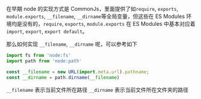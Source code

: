 在早期 node 的实现方式是 CommonJs，里面提供了如`require`, `exports`, `module.exports`, `__filename`, `__dirname`等全局变量，但这些在 ES Modules 环境均是没有的，`require`, `exports`, `module.exports` 在 ES Modules 中基本对应着 `import`, `export`, `export default`。

那么如何实现 `__filename`, `__dirname` 呢，可以参考如下

```mjs
import fs from 'node:fs'
import path from 'node:path'

const __filename = new URL(import.meta.url).pathname;
const __dirname = path.dirname(__filename)
```

`__filename` 表示当前文件所在路径
`__dirname` 表示当前文件所在文件夹的路径
